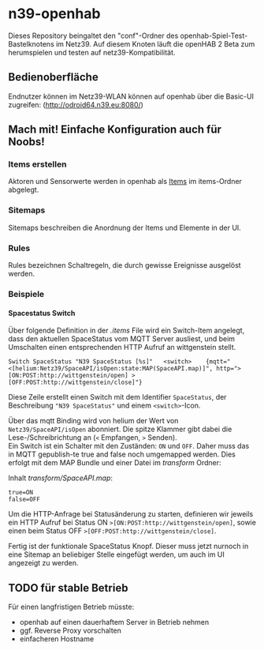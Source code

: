 # n39-openhab
Dieses Repository beingaltet den "conf"-Ordner des openhab-Spiel-Test-Bastelknotens im Netz39. Auf diesem Knoten läuft die openHAB 2 Beta zum herumspielen und testen auf netz39-Kompatibilität.

## Bedienoberfläche
Endnutzer können im Netz39-WLAN können auf openhab über die Basic-UI zugreifen: (http://odroid64.n39.eu:8080/) 

## Mach mit! Einfache Konfiguration auch für Noobs!
### Items erstellen
Aktoren und Sensorwerte werden in openhab als [Items](https://github.com/openhab/openhab/wiki/Explanation-of-items) im items-Ordner abgelegt.
### Sitemaps
Sitemaps beschreiben die Anordnung der Items und Elemente in der UI.
### Rules
Rules bezeichnen Schaltregeln, die durch gewisse Ereignisse ausgelöst werden.

### Beispiele
#### Spacestatus Switch
Über folgende Definition in der *.items* File wird ein Switch-Item angelegt, dass den aktuellen SpaceStatus vom MQTT Server ausliest, und beim Umschalten einen entsprechenden HTTP Aufruf an wittgenstein stellt.

    Switch SpaceStatus "N39 SpaceStatus [%s]"	<switch>	{mqtt="<[helium:Netz39/SpaceAPI/isOpen:state:MAP(SpaceAPI.map)]", http=">[ON:POST:http://wittgenstein/open] >[OFF:POST:http://wittgenstein/close]"}
    
Diese Zeile erstellt einen Switch mit dem Identifier `SpaceStatus`, der Beschreibung `"N39 SpaceStatus"` und einem `<switch>`-Icon.

Über das mqtt Binding wird von helium der Wert von `Netz39/SpaceAPI/isOpen` abonniert. Die spitze Klammer gibt dabei die Lese-/Schreibrichtung an (`<` Empfangen, `>` Senden).      
Ein Switch ist ein Schalter mit den Zuständen: `ON` und `OFF`. Daher muss das in MQTT gepublish-te true and false noch umgemapped werden. Dies erfolgt mit dem MAP Bundle und einer Datei im *transform* Ordner:

Inhalt *transform/SpaceAPI.map*:

    true=ON
    false=OFF

Um die HTTP-Anfrage bei Statusänderung zu starten, definieren wir jeweils ein HTTP Aufruf bei Status ON `>[ON:POST:http://wittgenstein/open]`, sowie einen beim Status OFF `>[OFF:POST:http://wittgenstein/close]`.

Fertig ist der funktionale SpaceStatus Knopf. Dieser muss jetzt nurnoch in eine Sitemap an beliebiger Stelle eingefügt werden, um auch im UI angezeigt zu werden.


## TODO für stable Betrieb
Für einen langfristigen Betrieb müsste:
 * openhab auf einen dauerhaftem Server in Betrieb nehmen
 * ggf. Reverse Proxy vorschalten 
 * einfacheren Hostname 
